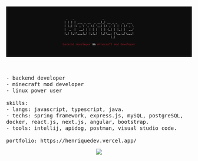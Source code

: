 <p align="center">
  <img src="banner7.png">
</p><br>
<p>
  <samp>
      - backend developer<br>
      - minecraft mod developer<br>
      - linux power user<br><br>
      skills:<br>
        - langs: javascript, typescript, java.<br>
        - techs: spring framework, express.js, mySQL, postgreSQL, docker, react.js, next.js, angular, bootstrap.<br>
        - tools: intellij, apidog, postman, visual studio code.<br><br>
      portfolio: https://henriquedev.vercel.app/
  </samp>
</p>

<p align="center">
  <img src="https://H3nriqueL1ma-github-readme-stats.vercel.app/api/?username=H3nriqueL1ma\&show_icons=true\&title_color=fff\&icon_color=79ff97\&text_color=9f9f9f\&bg_color=151515"/>
</p>
